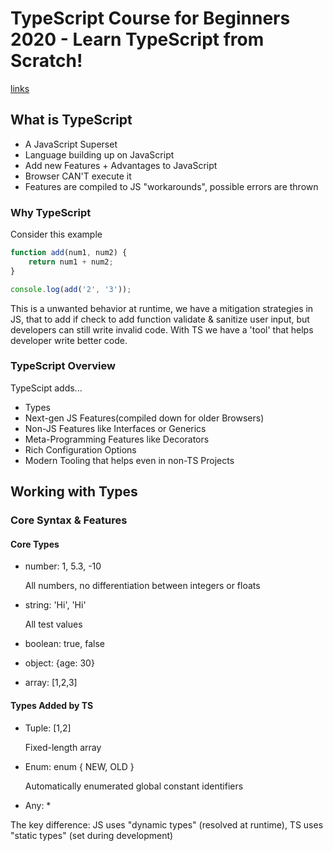 # **TypeScript Course for Beginners 2020 - Learn TypeScript from Scratch!**

[links](https://www.youtube.com/watch?v=BwuLxPH8IDs&t=156s)

## What is TypeScript

- A JavaScript Superset
- Language building up on JavaScript
- Add new Features + Advantages to JavaScript
- Browser CAN'T execute it
- Features are compiled to JS "workarounds", possible errors are thrown

### Why TypeScript

Consider this example

```JavaScript
function add(num1, num2) {
    return num1 + num2;
}

console.log(add('2', '3'));
```

This is a unwanted behavior at runtime, we have a mitigation strategies in JS, that to add if check to add function validate & sanitize user input, but developers can still write invalid code. With TS we have a 'tool' that helps developer write better code.

### TypeScript Overview

TypeScipt adds...

- Types
- Next-gen JS Features(compiled down for older Browsers)
- Non-JS Features like Interfaces or Generics
- Meta-Programming Features like Decorators
- Rich Configuration Options
- Modern Tooling that helps even in non-TS Projects

## Working with Types

### Core Syntax & Features

#### Core Types

- number: 1, 5.3, -10
  
  All numbers, no differentiation between integers or floats

- string: 'Hi', 'Hi'
  
  All test values

- boolean: true, false

- object: {age: 30}

- array: [1,2,3]

#### Types Added by TS

- Tuple: [1,2]
  
  Fixed-length array

- Enum: enum { NEW, OLD }
  
  Automatically enumerated global constant identifiers

- Any: *

The key difference: JS uses "dynamic types" (resolved at runtime), TS uses "static types" (set during development)
